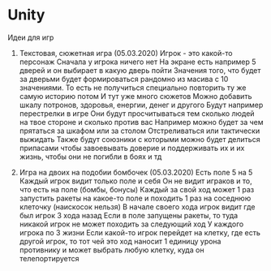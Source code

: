 # Unity

Идеи для игр

1) Текстовая, сюжетная игра (05.03.2020)
    Игрок - это какой-то персонаж
    Сначала у игрока ничего нет
    На экране есть например 5 дверей и он выбирает в какую дверь пойти
    Значения того, что будет за дверьми будет формироваться рандомно из масива с 10 значениями. То есть не получиться специально повторить ту же самую историю потом
    И тут уже много сюжетов
    Можно добавить шкалу потронов, здоровья, енергии, денег и другого
    Будут например перестрелки в игре
    Они будут просчитываться тем сколько людей на твое стороне и сколько против вас
        Например можно будет за чем прятаться за шкафом или за столом
        Отстреливаться или тактически выжидать
    Также будут союзники с которыми можно будет делиться припасами чтобы завоевывать доверие и поддерживать их и их жизнь, чтобы они не погибли в боях и тд



2) Игра на двоих на подобии бомбочек (05.03.2020)
    Есть поле 5 на 5
    Каждый игрок видит только поле и себя
    Он не видит играков и то, что есть на поле (бомбы, бонусы)
    Каждый за свой ход может 1 раз запустить ракеты на какое-то поле и походить 1 раз на соседнюю клеточку (наискосок нельзя)
    В начале своего хода игрок видит где был игрок 3 хода назад
    Если в поле запущены ракеты, то туда никакой игрок не может походить за следующий ход
    У каждого игрока по 3 жизни
    Если какой-то игрок перейдет на клетку, где есть другой игрок, то тот чей это ход наносит 1 единицу урона противнику и может выбрать любую клетку,
        куда он телепортируется 



